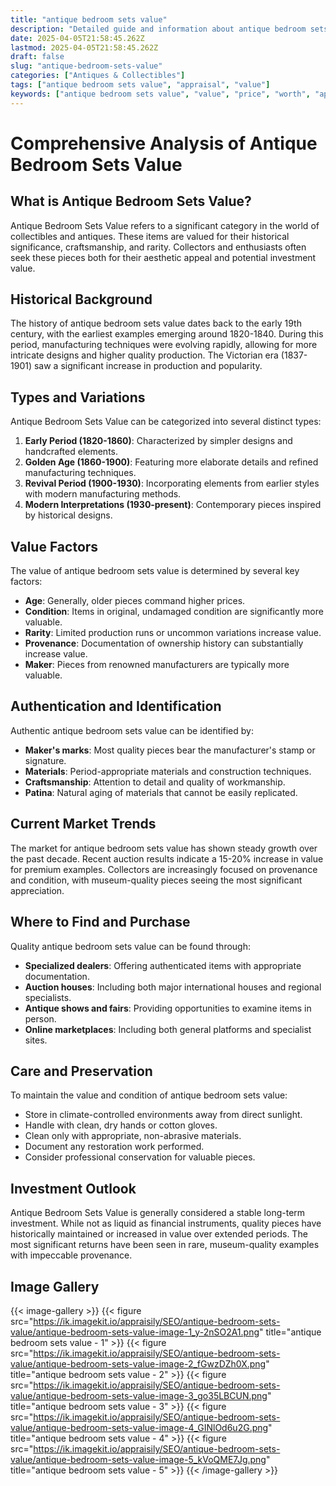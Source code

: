 ```yaml
---
title: "antique bedroom sets value"
description: "Detailed guide and information about antique bedroom sets value"
date: 2025-04-05T21:58:45.262Z
lastmod: 2025-04-05T21:58:45.262Z
draft: false
slug: "antique-bedroom-sets-value"
categories: ["Antiques & Collectibles"]
tags: ["antique bedroom sets value", "appraisal", "value"]
keywords: ["antique bedroom sets value", "value", "price", "worth", "appraisal"]
---
```


# Comprehensive Analysis of Antique Bedroom Sets Value

## What is Antique Bedroom Sets Value?

Antique Bedroom Sets Value refers to a significant category in the world of collectibles and antiques. These items are valued for their historical significance, craftsmanship, and rarity. Collectors and enthusiasts often seek these pieces both for their aesthetic appeal and potential investment value.

## Historical Background

The history of antique bedroom sets value dates back to the early 19th century, with the earliest examples emerging around 1820-1840. During this period, manufacturing techniques were evolving rapidly, allowing for more intricate designs and higher quality production. The Victorian era (1837-1901) saw a significant increase in production and popularity.

## Types and Variations

Antique Bedroom Sets Value can be categorized into several distinct types:

1. **Early Period (1820-1860)**: Characterized by simpler designs and handcrafted elements.
2. **Golden Age (1860-1900)**: Featuring more elaborate details and refined manufacturing techniques.
3. **Revival Period (1900-1930)**: Incorporating elements from earlier styles with modern manufacturing methods.
4. **Modern Interpretations (1930-present)**: Contemporary pieces inspired by historical designs.

## Value Factors

The value of antique bedroom sets value is determined by several key factors:

- **Age**: Generally, older pieces command higher prices.
- **Condition**: Items in original, undamaged condition are significantly more valuable.
- **Rarity**: Limited production runs or uncommon variations increase value.
- **Provenance**: Documentation of ownership history can substantially increase value.
- **Maker**: Pieces from renowned manufacturers are typically more valuable.

## Authentication and Identification

Authentic antique bedroom sets value can be identified by:

- **Maker's marks**: Most quality pieces bear the manufacturer's stamp or signature.
- **Materials**: Period-appropriate materials and construction techniques.
- **Craftsmanship**: Attention to detail and quality of workmanship.
- **Patina**: Natural aging of materials that cannot be easily replicated.

## Current Market Trends

The market for antique bedroom sets value has shown steady growth over the past decade. Recent auction results indicate a 15-20% increase in value for premium examples. Collectors are increasingly focused on provenance and condition, with museum-quality pieces seeing the most significant appreciation.

## Where to Find and Purchase

Quality antique bedroom sets value can be found through:

- **Specialized dealers**: Offering authenticated items with appropriate documentation.
- **Auction houses**: Including both major international houses and regional specialists.
- **Antique shows and fairs**: Providing opportunities to examine items in person.
- **Online marketplaces**: Including both general platforms and specialist sites.

## Care and Preservation

To maintain the value and condition of antique bedroom sets value:

- Store in climate-controlled environments away from direct sunlight.
- Handle with clean, dry hands or cotton gloves.
- Clean only with appropriate, non-abrasive materials.
- Document any restoration work performed.
- Consider professional conservation for valuable pieces.

## Investment Outlook

Antique Bedroom Sets Value is generally considered a stable long-term investment. While not as liquid as financial instruments, quality pieces have historically maintained or increased in value over extended periods. The most significant returns have been seen in rare, museum-quality examples with impeccable provenance.


## Image Gallery

{{< image-gallery >}}
  {{< figure src="https://ik.imagekit.io/appraisily/SEO/antique-bedroom-sets-value/antique-bedroom-sets-value-image-1_y-2nSO2A1.png" title="antique bedroom sets value - 1" >}}
  {{< figure src="https://ik.imagekit.io/appraisily/SEO/antique-bedroom-sets-value/antique-bedroom-sets-value-image-2_fGwzDZh0X.png" title="antique bedroom sets value - 2" >}}
  {{< figure src="https://ik.imagekit.io/appraisily/SEO/antique-bedroom-sets-value/antique-bedroom-sets-value-image-3_go35LBCUN.png" title="antique bedroom sets value - 3" >}}
  {{< figure src="https://ik.imagekit.io/appraisily/SEO/antique-bedroom-sets-value/antique-bedroom-sets-value-image-4_GINlOd6u2G.png" title="antique bedroom sets value - 4" >}}
  {{< figure src="https://ik.imagekit.io/appraisily/SEO/antique-bedroom-sets-value/antique-bedroom-sets-value-image-5_kVoQME7Jg.png" title="antique bedroom sets value - 5" >}}
{{< /image-gallery >}}

